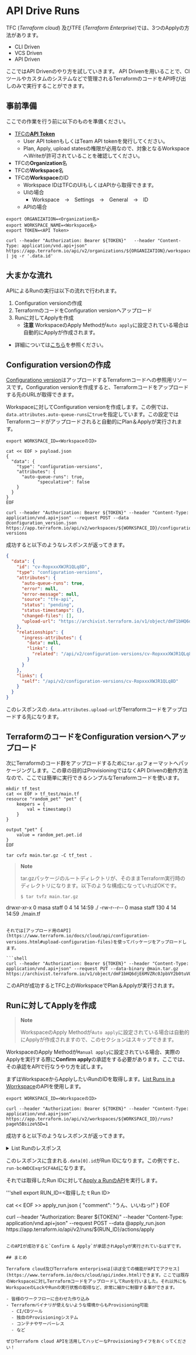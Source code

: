 # API Drive Runs

TFC (*Terraform cloud*) 及びTFE (*Terraform Enterprise*)では、3つのApplyの方法があります。

- CLI Driven
- VCS Driven
- API Driven

ここではAPI Drivenのやり方を試していきます。
API Drivenを用いることで、CIツールやカスタムのシステムなどで管理されるTerraformのコードをAPI呼び出しのみで実行することができます。


## 事前準備

ここでの作業を行う前に以下のものを準備ください。

- [TFCの**API Token**](https://www.terraform.io/docs/cloud/users-teams-organizations/api-tokens.html)
  - User API tokenもしくはTeam API tokenを発行してください。
  - Plan, Apply, upload statesの権限が必用なので、対象となるWorkspaceへWriteが許可されていることを確認してください。
- TFCの**Organization**名
- TFCの**Workspace**名
- TFCの**Workspace**のID
  - Workspace IDはTFCのUIもしくはAPIから取得できます。
  - UIの場合
    - Workspace　→　Settings　→　General　→　ID
  - APIの場合
```shell
export ORGANIZATION=<Organization名>
export WORKSPACE_NAME=<Workspace名>
export TOKEN=<API Token>

curl --header "Authorization: Bearer ${TOKEN}"   --header "Content-Type: application/vnd.api+json"   https://app.terraform.io/api/v2/organizations/${ORGANIZATION}/workspaces/${WORKSPACE_NAME} | jq -r '.data.id'
```

## 大まかな流れ

APIによるRunの実行は以下の流れで行われます。

1. Configuration versionの作成
2. TerraformのコードをConfiguration versionへアップロード
3. Runに対してApplyを作成
   - **注意** WorkspaceのApply Methodが`Auto apply`に設定されている場合は自動的にApplyが作成されます。

* 詳細については[こちら](https://www.terraform.io/docs/cloud/run/api.html)を参照ください。


## Configuration versionの作成

[Configurationo version](https://www.terraform.io/docs/cloud/api/configuration-versions.html#create-a-configuration-version)はアップロードするTerraformコードへの参照用リソースです。Configuration versionを作成すると、Terraformコードをアップロードする先のURLが取得できます。

Workspaceに対してConfiguration versionを作成します。この例では、`data.attributes.auto-queue-runs`に`true`を指定しています。この設定ではTerraformコードがアップロードされると自動的にPlan＆Applyが実行されます。


```shell
export WORKSPACE_ID=<WorkspaceのID>

cat << EOF > payload.json
{
  "data": {
    "type": "configuration-versions",
    "attributes": {
      "auto-queue-runs": true,
			"speculative": false
    }
  }
}
EOF

curl --header "Authorization: Bearer ${TOKEN}" --header "Content-Type: application/vnd.api+json" --request POST --data @configuration_version.json https://app.terraform.io/api/v2/workspaces/${WORKSPACE_ID}/configuration-versions
```

成功すると以下のようなレスポンスが返ってきます。

```json
{
  "data": {
    "id": "cv-RopxxxXWJR1QLq8D",
    "type": "configuration-versions",
    "attributes": {
      "auto-queue-runs": true,
      "error": null,
      "error-message": null,
      "source": "tfe-api",
      "status": "pending",
      "status-timestamps": {},
      "changed-files": [],
      "upload-url": "https://archivist.terraform.io/v1/object/dmF1bHQ6djE6MVZRc0JpbVY2b0tuV0dydmVXSVVyRzJ2VEZuSmdBRmo2QWM5TmNGdFRVK29tTHRKdU9CdGJsWjNablR0ZWsrQVEvQkxHbHFnY3lRVUJ1NEt4dHhnWjVRN29BVXQrL0w1L0Y1eE1IeFhtY3hZUkRMaFYvUW1QUG51MzVkeUt4eDZ2U3VQc09jVXlWQ1YrZ0c1WHRzUTR1M0hJRU4rZkRna1k0WGJqaCt0ZFhFRTdaS3EyREJnTzI0YkFyQ0FqbFNzdTg5QnhPTVFFdWRsei95N2NlaERvUkxQY0dacVBEN25KOXFkbFRQeUxLV2hPNWp1ajJvaG1CRlVQZmJZZzR4cHlLc25hOGFZbGFBSWgyMFVNSzRPTGtvZkpkRGhzdTg9"
    },
    "relationships": {
      "ingress-attributes": {
        "data": null,
        "links": {
          "related": "/api/v2/configuration-versions/cv-RopxxxXWJR1QLq8D/ingress-attributes"
        }
      }
    },
    "links": {
      "self": "/api/v2/configuration-versions/cv-RopxxxXWJR1QLq8D"
    }
  }
}
```

このレスポンスの`.data.attributes.upload-url`がTerraformコードをアップロードする先になります。

## TerraformのコードをConfiguration versionへアップロード

次にTerraformのコード群をアップロードするために`tar.gz`フォーマットへパッケージングします。この章の目的はProvisioningではなくAPI Drivenの動作方法なので、ここでは簡単に実行できるシンプルなTerraformコードを使います。

```shell
mkdir tf_test
cat << EOF > tf_test/main.tf
resource "random_pet" "pet" {
	keepers = {
		val = timestamp()
	}
}

output "pet" {
	value = random_pet.pet.id
}
EOF

tar cvfz main.tar.gz -C tf_test .
```

>**Note**
>
>tar.gzパッケージのルートディレクトリが、そのままTerraform実行時のディレクトリになります。以下のような構成になっていればOKです。
>```shell
> $ tar tvfz main.tar.gz
drwxr-xr-x  0 masa   staff       0  4 14 14:59 ./
-rw-r--r--  0 masa   staff     130  4 14 14:59 ./main.tf
```

それでは[アップロード用のAPI](https://www.terraform.io/docs/cloud/api/configuration-versions.html#upload-configuration-files)を使ってパッケージをアップロードします。

```shell
curl --header "Authorization: Bearer ${TOKEN}" --header "Content-Type: application/vnd.api+json" --request PUT --data-binary @main.tar.gz https://archivist.terraform.io/v1/object/dmF1bHQ6djE6MVZRc0JpbVY2b0tuV0dydmVXSVVyRzJ2VEZuSmdBRmo2QWM5TmNGdFRVK29tTHRKdU9CdGJsWjNablR0ZWsrQVEvQkxHbHFnY3lRVUJ1NEt4dHhnWjVRN29BVXQrL0w1L0Y1eE1IeFhtY3hZUkRMaFYvUW1QUG51MzVkeUt4eDZ2U3VQc09jVXlWQ1YrZ0c1WHRzUTR1M0hJRU4rZkRna1k0WGJqaCt0ZFhFRTdaS3EyREJnTzI0YkFyQ0FqbFNzdTg5QnhPTVFFdWRsei95N2NlaERvUkxQY0dacVBEN25KOXFkbFRQeUxLV2hPNWp1ajJvaG1CRlVQZmJZZzR4cHlLc25hOGFZbGFBSWgyMFVNSzRPTGtvZkpkRGhzdTg9
```

このAPIが成功するとTFC上のWorkspaceでPlan＆Applyが実行されます。

## Runに対してApplyを作成

> **Note**
>
> WorkspaceのApply Methodが`Auto apply`に設定されている場合は自動的にApplyが作成されますので、このセクションはスキップできます。

WorkspaceのApply Methodが`Manual apply`に設定されている場合、実際のApplyを実行する際に**Confirm apply**の承認をする必要があります。ここでは、その承認をAPIで行なうやり方を試します。

まずはWorkspaceからApplyしたいRunのIDを取得します。[List Runs in a Worrkspace](https://www.terraform.io/docs/cloud/api/run.html#list-runs-in-a-workspace)のAPIを使用します。

```shell
export WORKSPACE_ID=<WorkspaceのID>

curl --header "Authorization: Bearer ${TOKEN}" --header "Content-Type: application/vnd.api+json" https://app.terraform.io/api/v2/workspaces/${WORKSPACE_ID}/runs?page%5Bsize%5D=1
```

成功すると以下のようなレスポンスが返ってきます。

<details><summary>List Runのレスポンス</summary>

```json
{
  "data": [
    {
      "id": "run-bc4WDCExqr5CF4Ad",
      "type": "runs",
      "attributes": {
        "actions": {
          "is-cancelable": false,
          "is-confirmable": true,
          "is-discardable": true,
          "is-force-cancelable": false
        },
        "canceled-at": null,
        "created-at": "2020-04-14T06:34:05.962Z",
        "has-changes": true,
        "is-destroy": false,
        "message": "New configuration uploaded via the Terraform Cloud API",
        "plan-only": false,
        "source": "tfe-configuration-version",
        "status-timestamps": {
          "planned-at": "2020-04-14T06:34:22+00:00",
          "planning-at": "2020-04-14T06:34:06+00:00",
          "plan-queued-at": "2020-04-14T06:34:06+00:00",
          "cost-estimated-at": "2020-04-14T06:34:29+00:00",
          "plan-queueable-at": "2020-04-14T06:34:06+00:00",
          "cost-estimating-at": "2020-04-14T06:34:22+00:00"
        },
        "status": "cost_estimated",
        "trigger-reason": "manual",
        "permissions": {
          "can-apply": true,
          "can-cancel": true,
          "can-discard": true,
          "can-force-execute": true,
          "can-force-cancel": true,
          "can-override-policy-check": true
        }
      },
      "relationships": {
        "workspace": {
          "data": {
            "id": "ws-ajLLjugn2ngooBV9",
            "type": "workspaces"
          }
        },
        "apply": {
          "data": {
            "id": "apply-YnTxd3Jyca6QxRyz",
            "type": "applies"
          },
          "links": {
            "related": "/api/v2/runs/run-bc4WDCExqr5CF4Ad/apply"
          }
        },
        "configuration-version": {
          "data": {
            "id": "cv-Fcd8m1fT1SYHukBV",
            "type": "configuration-versions"
          },
          "links": {
            "related": "/api/v2/runs/run-bc4WDCExqr5CF4Ad/configuration-version"
          }
        },
        "cost-estimate": {
          "data": {
            "id": "ce-QNvdDKY5LaFfX2K6",
            "type": "cost-estimates"
          },
          "links": {
            "related": "/api/v2/cost-estimates/ce-QNvdDKY5LaFfX2K6"
          }
        },
        "created-by": {
          "data": {
            "id": "user-F1BcjnRCZtW8irfQ",
            "type": "users"
          },
          "links": {
            "related": "/api/v2/runs/run-bc4WDCExqr5CF4Ad/created-by"
          }
        },
        "plan": {
          "data": {
            "id": "plan-QDeb8Th3SKGjmMfP",
            "type": "plans"
          },
          "links": {
            "related": "/api/v2/runs/run-bc4WDCExqr5CF4Ad/plan"
          }
        },
        "run-events": {
          "data": [
            {
              "id": "re-zEvX8pBeQmveXGCU",
              "type": "run-events"
            },
            {
              "id": "re-H14w91kpaBkYSZE3",
              "type": "run-events"
            },
            {
              "id": "re-PoqrfPvkTLeuRUyu",
              "type": "run-events"
            },
            {
              "id": "re-DQHX1WNuvtmkUf8e",
              "type": "run-events"
            },
            {
              "id": "re-G6XjkF2uCbG5LJ9T",
              "type": "run-events"
            },
            {
              "id": "re-7LsT4e4tKqUxk8bn",
              "type": "run-events"
            }
          ],
          "links": {
            "related": "/api/v2/runs/run-bc4WDCExqr5CF4Ad/run-events"
          }
        },
        "policy-checks": {
          "data": [],
          "links": {
            "related": "/api/v2/runs/run-bc4WDCExqr5CF4Ad/policy-checks"
          }
        },
        "comments": {
          "data": [],
          "links": {
            "related": "/api/v2/runs/run-bc4WDCExqr5CF4Ad/comments"
          }
        }
      },
      "links": {
        "self": "/api/v2/runs/run-bc4WDCExqr5CF4Ad"
      }
    }
  ],
  "links": {
    "self": "https://app.terraform.io/api/v2/workspaces/ws-ajLLjugn2ngooBV9/runs?page%5Bnumber%5D=1&page%5Bsize%5D=1",
    "first": "https://app.terraform.io/api/v2/workspaces/ws-ajLLjugn2ngooBV9/runs?page%5Bnumber%5D=1&page%5Bsize%5D=1",
    "prev": null,
    "next": "https://app.terraform.io/api/v2/workspaces/ws-ajLLjugn2ngooBV9/runs?page%5Bnumber%5D=2&page%5Bsize%5D=1",
    "last": "https://app.terraform.io/api/v2/workspaces/ws-ajLLjugn2ngooBV9/runs?page%5Bnumber%5D=2&page%5Bsize%5D=1"
  },
  "meta": {
    "pagination": {
      "current-page": 1,
      "prev-page": null,
      "next-page": 2,
      "total-pages": 2,
      "total-count": 2
    }
  }
}
```
</details>


このレスポンスに含まれる`.data[0].id`がRun IDになります。この例ですと、`run-bc4WDCExqr5CF4Ad`になります。

それでは取得したRun IDに対して[Apply a RunのAPI](https://www.terraform.io/docs/cloud/api/run.html#apply-a-run)を実行します。

'''shell
export RUN_ID=<取得したｔRun ID>

cat << EOF >> apply_run.json
{
  "comment": "うん、いいねっ!"
}
EOF

curl --header "Authorization: Bearer ${TOKEN}" --header "Content-Type: application/vnd.api+json" --request POST --data @apply_run.json https://app.terraform.io/api/v2/runs/${RUN_ID}/actions/apply
```

このAPIが成功すると`Confirm & Apply`が承認されApplyが実行されているはずです。

## まとめ

Terraform cloud及びTerraform enterpriseは[ほぼ全ての機能がAPIでアクセス](https://www.terraform.io/docs/cloud/api/index.html)できます。ここでは既存のWorkspaceに対しTerraformコードをアップロードしてRunを行いました。それ以外にもWorkspaceのLockやRunの実行状態の取得など、非常に細かに制御する事ができます。

- 皆様のワークフローに合わせた作り込み
- Terraformバイナリが使えないような環境からもProvisioning可能
  - CI/CDツール
  - 独自のProvisioningシステム
  - コンテナやサーバーレス
  - など

ぜひTerraform cloud APIを活用してハッピーなProvisioningライフをおくってください！
